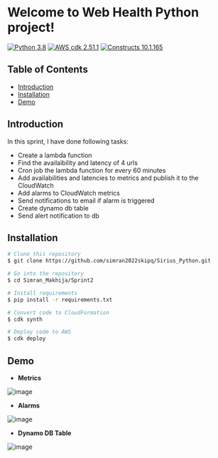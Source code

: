 
# Welcome to Web Health Python project!



[![Python 3.8](https://img.shields.io/badge/python-3.8-blue.svg)](https://www.python.org/downloads/release/python-3810/)
[![AWS cdk 2.51.1](https://img.shields.io/badge/aws_cdk_lib-2.51.1-yellow.svg)](https://pypi.org/project/aws-cdk-lib/2.51.1/)
[![Constructs 10.1.165](https://img.shields.io/badge/constructs-10.1.165-red.svg)](https://pypi.org/project/constructs/10.1.165/)



## Table of Contents

- [Introduction](#introduction)
- [Installation](#installation)
- [Demo](#demo)


## Introduction

In this sprint, I have done following tasks:
* Create a lambda function
* Find the availaibility and latency of 4 urls
* Cron job the lambda function for every 60 minutes
* Add availabilities and latencies to metrics and publish it to the CloudWatch
* Add alarms to CloudWatch metrics
* Send notifications to email if alarm is triggered
* Create dynamo db table
* Send alert notification to db


## Installation

```bash
# Clone this repository
$ git clone https://github.com/simran2022skipq/Sirius_Python.git

# Go into the repository
$ cd Simran_Makhija/Sprint2

# Install requirements
$ pip install -r requirements.txt

# Convert code to CloudFormation
$ cdk synth

# Deploy code to AWS
$ cdk deploy
```

## Demo

- <b>Metrics</b>

![image](https://user-images.githubusercontent.com/113733173/202990482-6d34d06c-07b1-45e2-9819-9b50adf5d99c.png)


- <b>Alarms</b>

![image](https://user-images.githubusercontent.com/113733173/202990394-02bf2090-905f-4a43-8e2c-ca03b2c3884a.png)


- <b>Dynamo DB Table </b>

![image](https://user-images.githubusercontent.com/113733173/203159706-50b4cf90-ee49-4554-a0e6-88124aabd957.png)


